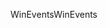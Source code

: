<span data-ttu-id="e33e5-101">WinEvents</span><span class="sxs-lookup"><span data-stu-id="e33e5-101">WinEvents</span></span>